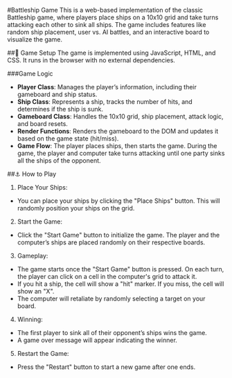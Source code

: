 #Battleship Game
This is a web-based implementation of the classic Battleship game, where players place ships on a 10x10 grid and take turns attacking each other to sink all ships. The game includes features like random ship placement, user vs. AI battles, and an interactive board to visualize the game.

##🔨 Game Setup
The game is implemented using JavaScript, HTML, and CSS. It runs in the browser with no external dependencies.

###Game Logic

- **Player Class**: Manages the player’s information, including their gameboard and ship status.
- **Ship Class**: Represents a ship, tracks the number of hits, and determines if the ship is sunk.
- **Gameboard Class**: Handles the 10x10 grid, ship placement, attack logic, and board resets.
- **Render Functions**: Renders the gameboard to the DOM and updates it based on the game state (hit/miss).
- **Game Flow**: The player places ships, then starts the game. During the game, the player and computer take turns attacking until one party sinks all the ships of the opponent.

##⚓️ How to Play

1. Place Your Ships:

- You can place your ships by clicking the "Place Ships" button. This will randomly position your ships on the grid.

2. Start the Game:

- Click the "Start Game" button to initialize the game. The player and the computer’s ships are placed randomly on their respective boards.

3. Gameplay:

- The game starts once the "Start Game" button is pressed. On each turn, the player can click on a cell in the computer's grid to attack it.
- If you hit a ship, the cell will show a "hit" marker. If you miss, the cell will show an "X".
- The computer will retaliate by randomly selecting a target on your board.

4. Winning:

- The first player to sink all of their opponent’s ships wins the game.
- A game over message will appear indicating the winner.

5. Restart the Game:

- Press the "Restart" button to start a new game after one ends.
